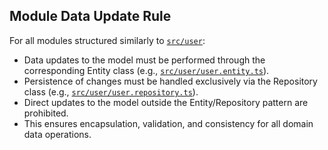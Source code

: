 ## Module Data Update Rule

For all modules structured similarly to [`src/user`](src/user/user.module.ts:1):

- Data updates to the model must be performed through the corresponding Entity class (e.g., [`src/user/user.entity.ts`](src/user/user.entity.ts:1)).
- Persistence of changes must be handled exclusively via the Repository class (e.g., [`src/user/user.repository.ts`](src/user/user.repository.ts:1)).
- Direct updates to the model outside the Entity/Repository pattern are prohibited.
- This ensures encapsulation, validation, and consistency for all domain data operations.
